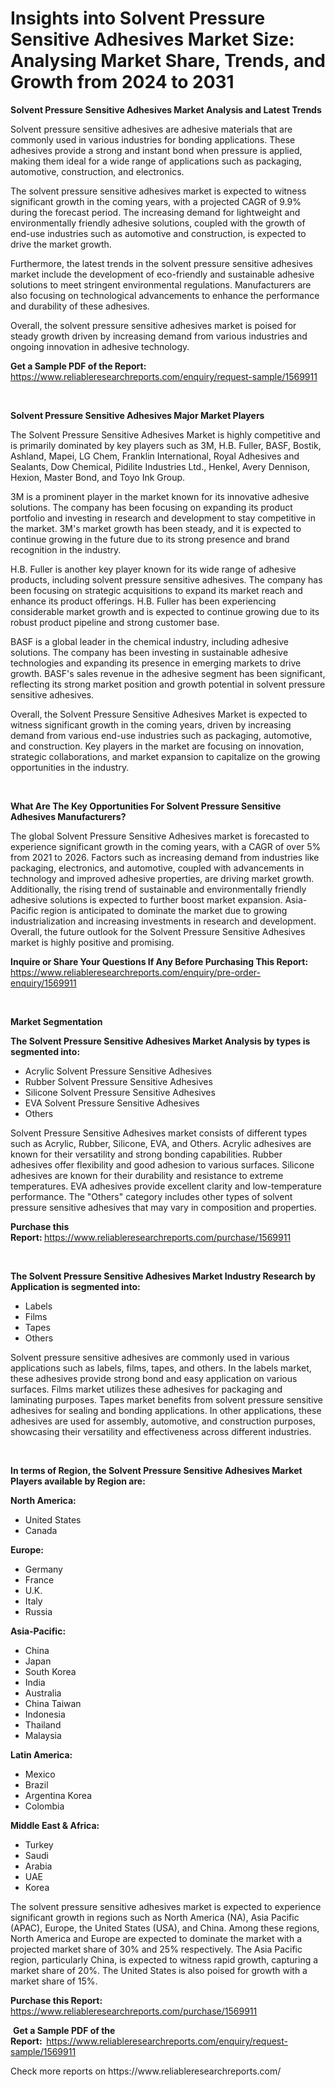 <p><h1>Insights into Solvent Pressure Sensitive Adhesives Market Size: Analysing Market Share, Trends, and Growth from 2024 to 2031</h1></p><p><strong>Solvent Pressure Sensitive Adhesives Market Analysis and Latest Trends</strong></p>
<p><p>Solvent pressure sensitive adhesives are adhesive materials that are commonly used in various industries for bonding applications. These adhesives provide a strong and instant bond when pressure is applied, making them ideal for a wide range of applications such as packaging, automotive, construction, and electronics.</p><p>The solvent pressure sensitive adhesives market is expected to witness significant growth in the coming years, with a projected CAGR of 9.9% during the forecast period. The increasing demand for lightweight and environmentally friendly adhesive solutions, coupled with the growth of end-use industries such as automotive and construction, is expected to drive the market growth.</p><p>Furthermore, the latest trends in the solvent pressure sensitive adhesives market include the development of eco-friendly and sustainable adhesive solutions to meet stringent environmental regulations. Manufacturers are also focusing on technological advancements to enhance the performance and durability of these adhesives.</p><p>Overall, the solvent pressure sensitive adhesives market is poised for steady growth driven by increasing demand from various industries and ongoing innovation in adhesive technology.</p></p>
<p><strong>Get a Sample PDF of the Report:&nbsp;</strong> <a href="https://www.reliableresearchreports.com/enquiry/request-sample/1569911">https://www.reliableresearchreports.com/enquiry/request-sample/1569911</a></p>
<p>&nbsp;</p>
<p><strong>Solvent Pressure Sensitive Adhesives Major Market Players</strong></p>
<p><p>The Solvent Pressure Sensitive Adhesives Market is highly competitive and is primarily dominated by key players such as 3M, H.B. Fuller, BASF, Bostik, Ashland, Mapei, LG Chem, Franklin International, Royal Adhesives and Sealants, Dow Chemical, Pidilite Industries Ltd., Henkel, Avery Dennison, Hexion, Master Bond, and Toyo Ink Group.</p><p>3M is a prominent player in the market known for its innovative adhesive solutions. The company has been focusing on expanding its product portfolio and investing in research and development to stay competitive in the market. 3M's market growth has been steady, and it is expected to continue growing in the future due to its strong presence and brand recognition in the industry.</p><p>H.B. Fuller is another key player known for its wide range of adhesive products, including solvent pressure sensitive adhesives. The company has been focusing on strategic acquisitions to expand its market reach and enhance its product offerings. H.B. Fuller has been experiencing considerable market growth and is expected to continue growing due to its robust product pipeline and strong customer base.</p><p>BASF is a global leader in the chemical industry, including adhesive solutions. The company has been investing in sustainable adhesive technologies and expanding its presence in emerging markets to drive growth. BASF's sales revenue in the adhesive segment has been significant, reflecting its strong market position and growth potential in solvent pressure sensitive adhesives.</p><p>Overall, the Solvent Pressure Sensitive Adhesives Market is expected to witness significant growth in the coming years, driven by increasing demand from various end-use industries such as packaging, automotive, and construction. Key players in the market are focusing on innovation, strategic collaborations, and market expansion to capitalize on the growing opportunities in the industry.</p></p>
<p>&nbsp;</p>
<p><strong>What Are The Key Opportunities For Solvent Pressure Sensitive Adhesives Manufacturers?</strong></p>
<p><p>The global Solvent Pressure Sensitive Adhesives market is forecasted to experience significant growth in the coming years, with a CAGR of over 5% from 2021 to 2026. Factors such as increasing demand from industries like packaging, electronics, and automotive, coupled with advancements in technology and improved adhesive properties, are driving market growth. Additionally, the rising trend of sustainable and environmentally friendly adhesive solutions is expected to further boost market expansion. Asia-Pacific region is anticipated to dominate the market due to growing industrialization and increasing investments in research and development. Overall, the future outlook for the Solvent Pressure Sensitive Adhesives market is highly positive and promising.</p></p>
<p><strong>Inquire or Share Your Questions If Any Before Purchasing This Report:</strong> <a href="https://www.reliableresearchreports.com/enquiry/pre-order-enquiry/1569911">https://www.reliableresearchreports.com/enquiry/pre-order-enquiry/1569911</a></p>
<p>&nbsp;</p>
<p><strong>Market Segmentation</strong></p>
<p><strong>The Solvent Pressure Sensitive Adhesives Market Analysis by types is segmented into:</strong></p>
<p><ul><li>Acrylic Solvent Pressure Sensitive Adhesives</li><li>Rubber Solvent Pressure Sensitive Adhesives</li><li>Silicone Solvent Pressure Sensitive Adhesives</li><li>EVA Solvent Pressure Sensitive Adhesives</li><li>Others</li></ul></p>
<p><p>Solvent Pressure Sensitive Adhesives market consists of different types such as Acrylic, Rubber, Silicone, EVA, and Others. Acrylic adhesives are known for their versatility and strong bonding capabilities. Rubber adhesives offer flexibility and good adhesion to various surfaces. Silicone adhesives are known for their durability and resistance to extreme temperatures. EVA adhesives provide excellent clarity and low-temperature performance. The "Others" category includes other types of solvent pressure sensitive adhesives that may vary in composition and properties.</p></p>
<p><strong>Purchase this Report:&nbsp;</strong><a href="https://www.reliableresearchreports.com/purchase/1569911">https://www.reliableresearchreports.com/purchase/1569911</a></p>
<p>&nbsp;</p>
<p><strong>The Solvent Pressure Sensitive Adhesives Market Industry Research by Application is segmented into:</strong></p>
<p><ul><li>Labels</li><li>Films</li><li>Tapes</li><li>Others</li></ul></p>
<p><p>Solvent pressure sensitive adhesives are commonly used in various applications such as labels, films, tapes, and others. In the labels market, these adhesives provide strong bond and easy application on various surfaces. Films market utilizes these adhesives for packaging and laminating purposes. Tapes market benefits from solvent pressure sensitive adhesives for sealing and bonding applications. In other applications, these adhesives are used for assembly, automotive, and construction purposes, showcasing their versatility and effectiveness across different industries.</p></p>
<p>&nbsp;</p>
<p><strong>In terms of Region, the Solvent Pressure Sensitive Adhesives Market Players available by Region are:</strong></p>
<p>
    <p> <strong> North America: </strong>
        <ul>
            <li>United States</li>
            <li>Canada</li>
        </ul>
        </p> 
    <p> <strong> Europe: </strong>
        <ul>
            <li>Germany</li>
            <li>France</li>
            <li>U.K.</li>
            <li>Italy</li>
            <li>Russia</li>
        </ul>
        </p> 
    <p> <strong> Asia-Pacific: </strong>
        <ul>
            <li>China</li>
            <li>Japan</li>
            <li>South Korea</li>
            <li>India</li>
            <li>Australia</li>
            <li>China Taiwan</li>
            <li>Indonesia</li>
            <li>Thailand</li>
            <li>Malaysia</li>
        </ul>
        </p> 
    <p> <strong> Latin America: </strong>
        <ul>
            <li>Mexico</li>
            <li>Brazil</li>
            <li>Argentina Korea</li>
            <li>Colombia</li>
        </ul>
        </p> 
    <p> <strong> Middle East & Africa: </strong>
        <ul>
            <li>Turkey</li>
            <li>Saudi</li>
            <li>Arabia</li>
            <li>UAE</li>
            <li>Korea</li>
        </ul>
    </p>
    </p>
<p><p>The solvent pressure sensitive adhesives market is expected to experience significant growth in regions such as North America (NA), Asia Pacific (APAC), Europe, the United States (USA), and China. Among these regions, North America and Europe are expected to dominate the market with a projected market share of 30% and 25% respectively. The Asia Pacific region, particularly China, is expected to witness rapid growth, capturing a market share of 20%. The United States is also poised for growth with a market share of 15%.</p></p>
<p><strong>Purchase this Report: </strong><a href="https://www.reliableresearchreports.com/purchase/1569911">https://www.reliableresearchreports.com/purchase/1569911</a></p>
<p>&nbsp;<strong>Get a Sample PDF of the Report:&nbsp;&nbsp;</strong><a href="https://www.reliableresearchreports.com/enquiry/request-sample/1569911">https://www.reliableresearchreports.com/enquiry/request-sample/1569911</a></p>
<p><strong></strong></p>
<p>Check more reports on https://www.reliableresearchreports.com/</p>